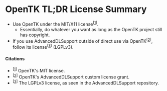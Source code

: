 # OpenTK TL;DR License Summary
* Use OpenTK under the MIT/X11 license<sup>[<a href="LICENSE.md">1</a>]</sup>.
  * Essentially, do whatever you want as long as the OpenTK project still has copyright.
* If you use AdvancedDLSupport outside of direct use via OpenTK<sup>[<a href="AdvancedDLSupport-LICENSE.pdf">2</a>]</sup>, follow its license<sup>[<a href="https://github.com/Firwood-Software/AdvanceDLSupport/blob/master/LICENSE">3</a>]</sup> (LGPLv3).

#### Citations
- <sup>[<a href="LICENSE.md">1</a>]</sup> OpenTK's MIT license.
- <sup>[<a href="AdvancedDLSupport-LICENSE.pdf">2</a>]</sup> OpenTK's AdvancedDLSupport custom license grant.
- <sup>[<a href="https://github.com/Firwood-Software/AdvanceDLSupport/blob/master/LICENSE">3</a>]</sup> The LGPLv3 license, as seen in the AdvancedDLSupport repository.
